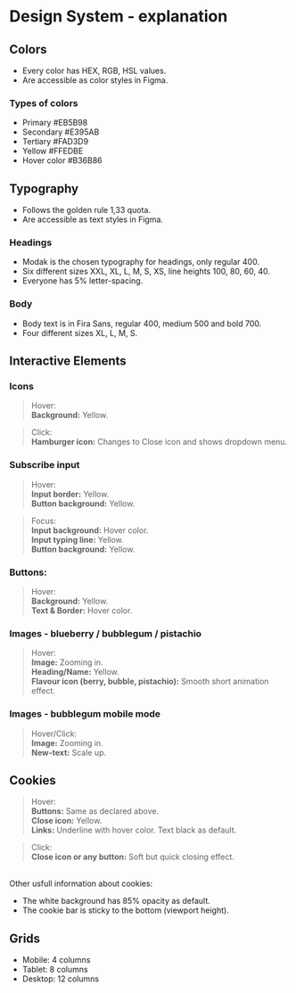 # Design System - explanation

## Colors

- Every color has HEX, RGB, HSL values.
- Are accessible as color styles in Figma.

### Types of colors

- Primary #EB5B98
- Secondary #E395AB
- Tertiary #FAD3D9
- Yellow #FFEDBE
- Hover color #B36B86

## Typography

- Follows the golden rule 1,33 quota.
- Are accessible as text styles in Figma.

### Headings

- Modak is the chosen typography for headings, only regular 400.
- Six different sizes XXL, XL, L, M, S, XS, line heights 100, 80, 60, 40.
- Everyone has 5% letter-spacing.

### Body

- Body text is in Fira Sans, regular 400, medium 500 and bold 700. 
- Four different sizes XL, L, M, S.

## Interactive Elements

### Icons

> Hover:
<br>**Background:** Yellow. 

> Click: 
<br>**Hamburger icon:** Changes to Close icon and shows dropdown menu.
 

### Subscribe input

> Hover:
<br>**Input border:** Yellow.
<br>**Button background:** Yellow.

> Focus: 
<br>**Input background:** Hover color.
<br>**Input typing line:** Yellow.
<br>**Button background:** Yellow.

### Buttons:

> Hover:
<br>**Background:** Yellow.
<br>**Text & Border:** Hover color.

### Images - blueberry / bubblegum / pistachio

> Hover: 
<br>**Image:** Zooming in. 
<br>**Heading/Name:** Yellow.
<br>**Flavour icon (berry, bubble, pistachio):** Smooth short animation effect.

### Images - bubblegum mobile mode

> Hover/Click: 
<br>**Image:** Zooming in.
<br>**New-text:** Scale up.

## Cookies
 > Hover: 
 <br>**Buttons:** Same as declared above.
 <br>**Close icon:** Yellow. 
 <br>**Links:** Underline with hover color. Text black as default.

> Click: 
 <br>**Close icon or any button:** Soft but quick closing effect. 
 
 <br> Other usfull information about cookies: 
- The white background has 85% opacity as default. 
- The cookie bar is sticky to the bottom (viewport height). 


## Grids

- Mobile: 4 columns
- Tablet: 8 columns
- Desktop: 12 columns


